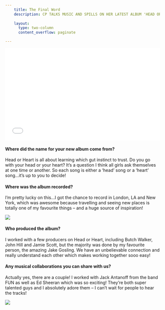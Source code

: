 ```yaml
---
    title: The Final Word
    description: CP TALKS MUSIC AND SPILLS ON HER LATEST ALBUM 'HEAD OR HEART'
    
    layout:
      type: two-column
      content_overflow: paginate

---
```


<style>
  
  #s6-behind-the-scene header {
    padding-top: 30%;
  }
  
  #s6-behind-the-scene h1.title {
    color: transparent;
    background: url(assets/6-behind-the-scene/cover-heading.jpg) no-repeat;
    background-size: contain;
    height: 65px;
    
  }
  
   #s6-behind-the-scene .description {
     font-family: 'proxima-nova';
     font-size: 20px;
     margin-top: 0px;
     text-align: right;
   }
</style>

<iframe src="//player.vimeo.com/video/84820598" width="100%" height="300px" frameborder="0" webkitallowfullscreen mozallowfullscreen allowfullscreen></iframe>

<div class="column-break"></div>

<h4>Where did the name for your new album come from?</h4>

Head or Heart is all about learning which gut instinct to trust. Do you go with your head or your heart? It’s a question I think all girls ask themselves at one time or another. So each song is either a ‘head’ song or a ‘heart’ song...it’s up to you to decide!

<h4>Where was the album recorded?</h4>

I’m pretty lucky on this...I got the chance to record in London, LA and New York, which was awesome because travelling and seeing new places is totally one of my favourite things – and a huge source of inspiration!

<img src="assets/6-behind-the-scene/content-images.jpg">

<h4>Who produced the album?</h4>

I worked with a few producers on Head or Heart, including Butch Walker, John Hill and Jamie Scott, but the majority was done by my favourite person, the amazing Jake Gosling. We have an unbelievable connection and really understand each other which makes working together sooo easy!

<h4>Any musical collaborations you can share with us?</h4>

Actually yes, there are a couple! I worked with Jack Antanoff from the band FUN as well as Ed Sheeran which was so exciting! They’re both super talented guys and I absolutely adore them – I can’t wait for people to hear the tracks!


<img src="assets/1-styling-it-out/_MG_5433_1024@2x.jpg">
